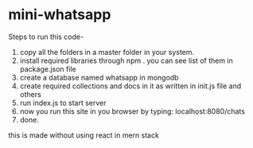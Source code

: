 # mini-whatsapp

Steps to run this code-
1. copy all the folders in a master folder in your system.
2. install required libraries through npm . you can see list of them in package.json file
3. create a database named whatsapp in mongodb
4. create required collections and docs in it as written in init.js file and others
5. run index.js to start server
6. now you run this site in you browser by typing: localhost:8080/chats
7. done.

this is made without using react in mern stack
